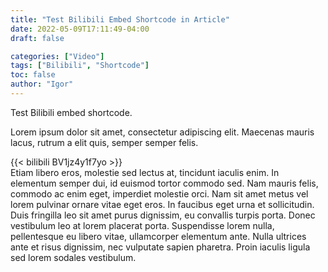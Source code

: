 ```yaml
---
title: "Test Bilibili Embed Shortcode in Article"
date: 2022-05-09T17:11:49-04:00
draft: false

categories: ["Video"]
tags: ["Bilibili", "Shortcode"]
toc: false
author: "Igor"
---
```


Test Bilibili embed shortcode.

<!--more-->

Lorem ipsum dolor sit amet, consectetur adipiscing elit. Maecenas mauris lacus, rutrum a elit quis, semper semper felis.

{{< bilibili BV1jz4y1f7yo >}}
\
Etiam libero eros, molestie sed lectus at, tincidunt iaculis enim. In elementum semper dui, id euismod tortor commodo sed. Nam mauris felis, commodo ac enim eget, imperdiet molestie orci. Nam sit amet metus vel lorem pulvinar ornare vitae eget eros. In faucibus eget urna et sollicitudin. Duis fringilla leo sit amet purus dignissim, eu convallis turpis porta. Donec vestibulum leo at lorem placerat porta. Suspendisse lorem nulla, pellentesque eu libero vitae, ullamcorper elementum ante. Nulla ultrices ante et risus dignissim, nec vulputate sapien pharetra. Proin iaculis ligula sed lorem sodales vestibulum.
